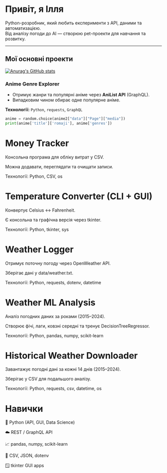 #  Привіт, я Ілля

 Python-розробник, який любить експерименти з API, даними та автоматизацією.  
 Від аналізу погоди до AI — створюю pet-проекти для навчання та розвитку.

---

##  Мої основні проекти

[![Anurag's GitHub stats](https://github-readme-stats.vercel.app/api?username=Laucsmeee)](https://github.com/anuraghazra/github-readme-stats)

###  Anime Genre Explorer
- Отримує жанри та популярні аніме через **AniList API** (GraphQL).  
- Випадковим чином обирає одне популярне аніме.  

**Технології:** `Python`, `requests`, `GraphQL`

```python
anime = random.choice(anime2["data"]["Page"]["media"])
print(anime['title']['romaji'], anime['genres'])
```
 # Money Tracker

Консольна програма для обліку витрат у CSV.

Можна додавати, переглядати та очищати записи.

Технології: Python, CSV, os

 # Temperature Converter (CLI + GUI)

Конвертує Celsius ↔ Fahrenheit.

Є консольна та графічна версія через tkinter.

Технології: Python, tkinter, sys

 #  Weather Logger

Отримує поточну погоду через OpenWeather API.

Зберігає дані у data/weather.txt.

Технології: Python, requests, dotenv, datetime

 # Weather ML Analysis

Аналіз погодних даних за роками (2015–2024).

Створює фічі, лаги, ковзні середні та тренує DecisionTreeRegressor.

Технології: Python, pandas, numpy, scikit-learn

 # Historical Weather Downloader

Завантажує погодні дані за кожні 14 днів (2015–2024).

Зберігає у CSV для подальшого аналізу.

Технології: Python, requests, csv, datetime, os

#  Навички

🐍 Python (API, GUI, Data Science)

☁️ REST / GraphQL API

📈 pandas, numpy, scikit-learn

💾 CSV, JSON, dotenv

🪟 tkinter GUI apps
